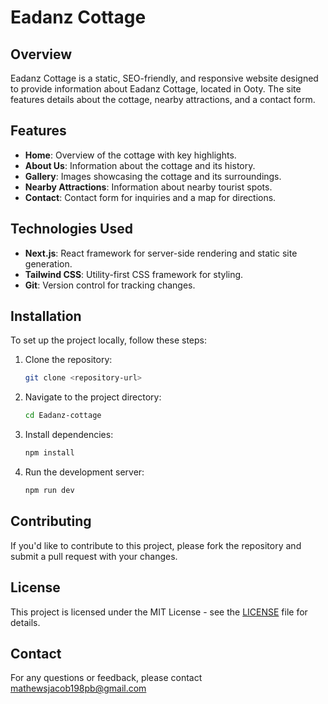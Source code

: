 # Eadanz Cottage

## Overview

Eadanz Cottage is a static, SEO-friendly, and responsive website designed to provide information about Eadanz Cottage, located in Ooty. The site features details about the cottage, nearby attractions, and a contact form.

## Features

- **Home**: Overview of the cottage with key highlights.
- **About Us**: Information about the cottage and its history.
- **Gallery**: Images showcasing the cottage and its surroundings.
- **Nearby Attractions**: Information about nearby tourist spots.
- **Contact**: Contact form for inquiries and a map for directions.

## Technologies Used

- **Next.js**: React framework for server-side rendering and static site generation.
- **Tailwind CSS**: Utility-first CSS framework for styling.
- **Git**: Version control for tracking changes.

## Installation

To set up the project locally, follow these steps:

1. Clone the repository:
    ```bash
    git clone <repository-url>
    ```
2. Navigate to the project directory:
    ```bash
    cd Eadanz-cottage
    ```
3. Install dependencies:
    ```bash
    npm install
    ```
4. Run the development server:
    ```bash
    npm run dev
    ```

## Contributing

If you'd like to contribute to this project, please fork the repository and submit a pull request with your changes.

## License

This project is licensed under the MIT License - see the [LICENSE](LICENSE) file for details.

## Contact

For any questions or feedback, please contact mathewsjacob198pb@gmail.com
